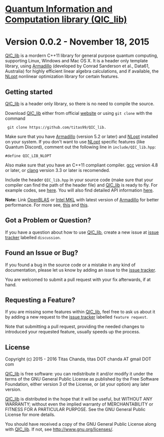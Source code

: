 # [Quantum Information and Computation library (QIC_lib)](http://titas99.github.io/QIC_lib/)
Version 0.0.2 - November 18, 2015 
=================================
[QIC_lib](http://titas99.github.io/QIC_lib/) is a mordern C++11 library for general purpose quantum computing, supporting Linux, Windows and Mac OS X. 
It is a header only template library, using [Armadillo](http://arma.sourceforge.net/) (developed by Conrad Sanderson et al., Data61, Australia) for highly efficient linear algebra calculations, and if available, the [NLopt](http://ab-initio.mit.edu/wiki/index.php/NLopt) nonlinear optimization library for certain features.

Getting started
---------------
[QIC_lib](http://titas99.github.io/QIC_lib/) is a header only library, so there is no need to compile the source.


Download [QIC_lib](http://titas99.github.io/QIC_lib/) either from official [website](http://titas99.github.io/QIC_lib/) or using `git clone` with the command
   
     git clone https://github.com/titas99/QIC_lib.


Make sure that you have [Armadillo](http://arma.sourceforge.net/) (version 5.2 or later) and [NLopt](http://ab-initio.mit.edu/wiki/index.php/NLopt) installed on your system. If you don't want to use [NLopt](http://ab-initio.mit.edu/wiki/index.php/NLopt) specific features (like Quantum Discord), comment out the following line in `include/QIC_lib.hpp`:

    #define QIC_LIB_NLOPT


Also make sure that you have an C++11 compliant compiler. [gcc](https://gcc.gnu.org/) version 4.8 or later, or [clang](http://clang.llvm.org/) version 3.3 or later is recomended.

 
Include the header `QIC_lib.hpp` in your source code (make sure that your compiler can find the path of the header file) and [QIC_lib](http://titas99.github.io/QIC_lib/) is ready to fly. 
For example codes, see [here](http://titas99.github.io/QIC_lib/sample.html). You will also find detailed API information [here](http://titas99.github.io/QIC_lib/documentation.html).


**Note:** Link [OpenBLAS](http://www.openblas.net/) or [Intel MKL](https://software.intel.com/en-us/intel-mkl) with latest version of [Armadillo](http://arma.sourceforge.net/) for better performance. For more see, [this](http://arma.sourceforge.net/faq.html#dependencies) and [this](https://gist.github.com/bdsatish/5646151). 

Got a Problem or Question?
--------------------------
If you have a question about how to use [QIC_lib](http://titas99.github.io/QIC_lib/), create a new issue at [issue tracker](https://github.com/titas99/QIC_lib/issues) labelled `discussion`.

Found an Issue or Bug?
----------------------
If you found a bug in the source code or a mistake in any kind of documentation, please let us know by adding an issue to the  [issue tracker](https://github.com/titas99/QIC_lib/issues).


You are welcomed to submit a pull request with your fix afterwards, if at hand.

Requesting a Feature?
---------------------
If you are missing some features within [QIC_lib](http://titas99.github.io/QIC_lib/), feel free to ask us about it by adding a new request to the [issue tracker](https://github.com/titas99/QIC_lib/issues) labelled `feature request`.

Note that submitting a pull request, providing the needed changes to introduced your requested feature, usually speeds up the process.

License
-------
Copyright (c) 2015 - 2016  Titas Chanda, titas DOT chanda AT gmail DOT com

[QIC_lib](http://titas99.github.io/QIC_lib/) is free software: you can redistribute it and/or modify
it under the terms of the GNU General Public License as published by
the Free Software Foundation, either version 3 of the License, or
(at your option) any later version.

[QIC_lib](http://titas99.github.io/QIC_lib/) is distributed in the hope that it will be useful,
but WITHOUT ANY WARRANTY; without even the implied warranty of
MERCHANTABILITY or FITNESS FOR A PARTICULAR PURPOSE.  See the
GNU General Public License for more details.

You should have received a copy of the GNU General Public License
along with [QIC_lib](http://titas99.github.io/QIC_lib/).  If not, see <http://www.gnu.org/licenses/>.

